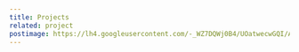 ```yaml
---
title: Projects
related: project
postimage: https://lh4.googleusercontent.com/-_WZ7DQWj0B4/UOatwecwGQI/AAAAAAAAuW4/oiW3rzclOL8/s800/rfu6nations.jpg
---
```

